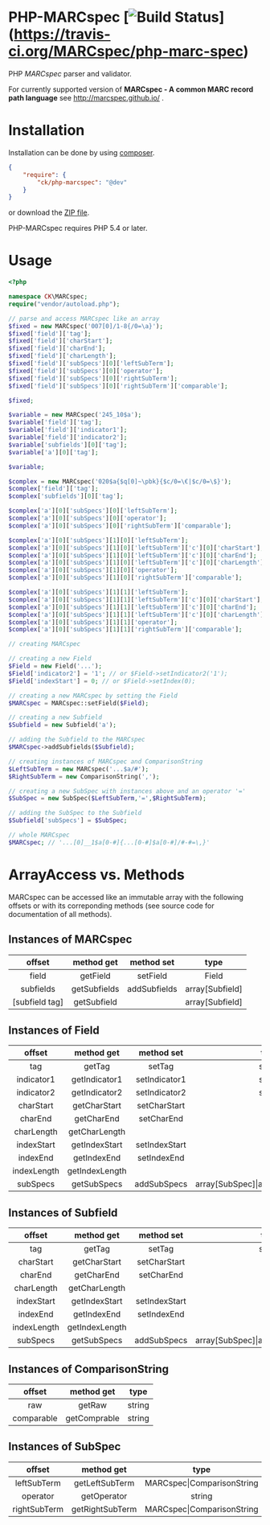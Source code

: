 # PHP-MARCspec [![Build Status](https://travis-ci.org/MARCspec/php-marc-spec.svg?branch=master)] (https://travis-ci.org/MARCspec/php-marc-spec)

PHP *MARCspec* parser and validator.

For currently supported version of **MARCspec - A common MARC record path language** see http://marcspec.github.io/ .

# Installation

Installation can be done by using [composer](https://getcomposer.org/doc/00-intro.md).

```json
{
    "require": {
        "ck/php-marcspec": "@dev"
    }
}
```

or download the [ZIP file](https://github.com/MARCspec/php-marc-spec/archive/master.zip).

PHP-MARCspec requires PHP 5.4 or later.

# Usage

```php
<?php

namespace CK\MARCspec;
require("vendor/autoload.php");

// parse and access MARCspec like an array
$fixed = new MARCspec('007[0]/1-8{/0=\a}');
$fixed['field']['tag'];                                                  // '007'
$fixed['field']['charStart'];                                            // 1
$fixed['field']['charEnd'];                                              // 8
$fixed['field']['charLength'];                                           // 8
$fixed['field']['subSpecs'][0]['leftSubTerm'];                           // '007[0]/0'
$fixed['field']['subSpecs'][0]['operator'];                              // '='
$fixed['field']['subSpecs'][0]['rightSubTerm'];                          // '\a'
$fixed['field']['subSpecs'][0]['rightSubTerm']['comparable'];            // 'a'

$fixed;                                                                  // '007[0]/1-8{007[0]/0=\a}'

$variable = new MARCspec('245_10$a');
$variable['field']['tag'];                                               // '245'
$variable['field']['indicator1'];                                        // '1'
$variable['field']['indicator2'];                                        // '0'
$variable['subfields'][0]['tag'];                                        // 'a'
$variable['a'][0]['tag'];                                                // 'a'

$variable;                                                               // '245[0-#]_10$a'

$complex = new MARCspec('020$a{$q[0]~\pbk}{$c/0=\€|$c/0=\$}');
$complex['field']['tag'];                                                // '020'
$complex['subfields'][0]['tag'];                                         // 'a'

$complex['a'][0]['subSpecs'][0]['leftSubTerm'];                          // '020[0-#]$q[0]'
$complex['a'][0]['subSpecs'][0]['operator'];                             // '~'
$complex['a'][0]['subSpecs'][0]['rightSubTerm']['comparable'];           // 'pbk'

$complex['a'][0]['subSpecs'][1][0]['leftSubTerm'];                       // '020[0-#]$c[0-#]/0'
$complex['a'][0]['subSpecs'][1][0]['leftSubTerm']['c'][0]['charStart'];  // 0
$complex['a'][0]['subSpecs'][1][0]['leftSubTerm']['c'][0]['charEnd'];    // 0
$complex['a'][0]['subSpecs'][1][0]['leftSubTerm']['c'][0]['charLength']; // 1
$complex['a'][0]['subSpecs'][1][0]['operator'];                          // '='
$complex['a'][0]['subSpecs'][1][0]['rightSubTerm']['comparable'];        // '€'

$complex['a'][0]['subSpecs'][1][1]['leftSubTerm'];                       // '020[0-#]$c[0-#]/0'
$complex['a'][0]['subSpecs'][1][1]['leftSubTerm']['c'][0]['charStart'];  // 0
$complex['a'][0]['subSpecs'][1][1]['leftSubTerm']['c'][0]['charEnd'];    // 0
$complex['a'][0]['subSpecs'][1][1]['leftSubTerm']['c'][0]['charLength']; // 1
$complex['a'][0]['subSpecs'][1][1]['operator'];                          // '='
$complex['a'][0]['subSpecs'][1][1]['rightSubTerm']['comparable'];        // '$'

// creating MARCspec

// creating a new Field
$Field = new Field('...');
$Field['indicator2'] = '1'; // or $Field->setIndicator2('1');
$Field['indexStart'] = 0; // or $Field->setIndex(0);

// creating a new MARCspec by setting the Field
$MARCspec = MARCspec::setField($Field);

// creating a new Subfield
$Subfield = new Subfield('a');

// adding the Subfield to the MARCspec
$MARCspec->addSubfields($Subfield);

// creating instances of MARCspec and ComparisonString
$LeftSubTerm = new MARCspec('...$a/#');
$RightSubTerm = new ComparisonString(',');

// creating a new SubSpec with instances above and an operator '='
$SubSpec = new SubSpec($LeftSubTerm,'=',$RightSubTerm);

// adding the SubSpec to the Subfield
$Subfield['subSpecs'] = $SubSpec;

// whole MARCspec
$MARCspec; // '...[0]__1$a[0-#]{...[0-#]$a[0-#]/#-#=\,}' 
```

# ArrayAccess vs. Methods

MARCspec can be accessed like an immutable array with the following offsets or with its correponding methods (see source code for documentation of all methods).

## Instances of MARCspec

| offset    | method get    | method set   | type  |
|:---------:|:-------------:|:------------:|:-----:|
| field     | getField      | setField     | Field |
| subfields | getSubfields  | addSubfields | array\[Subfield] |
| \[subfield tag] | getSubfield |          | array\[Subfield] |

## Instances of Field

| offset    | method get    | method set    | type  |
|:---------:|:-------------:|:-------------:|:-----:|
| tag       | getTag        | setTag        | string |
| indicator1| getIndicator1 | setIndicator1 | string |
| indicator2| getIndicator2 | setIndicator2 | string |
| charStart | getCharStart  | setCharStart  | int |
| charEnd   | getCharEnd    | setCharEnd    | int |
| charLength| getCharLength |               | int |
| indexStart| getIndexStart | setIndexStart | int |
| indexEnd  | getIndexEnd   | setIndexEnd   | int |
| indexLength| getIndexLength |             | int |
| subSpecs  | getSubSpecs   | addSubSpecs   | array\[SubSpec]&#124;array\[array\[SubSpec]] |

## Instances of Subfield

| offset    | method get    | method set    | type  |
|:---------:|:-------------:|:-------------:|:-----:|
| tag       | getTag        | setTag        | string |
| charStart | getCharStart  | setCharStart  | int |
| charEnd   | getCharEnd    | setCharEnd    | int |
| charLength| getCharLength |               | int |
| indexStart| getIndexStart | setIndexStart | int |
| indexEnd  | getIndexEnd   | setIndexEnd   | int |
| indexLength| getIndexLength |             | int |
| subSpecs  | getSubSpecs   | addSubSpecs   | array\[SubSpec]&#124;array\[array\[SubSpec]] |

## Instances of ComparisonString

| offset    | method get    | type  |
|:---------:|:-------------:|:-----:|
| raw       | getRaw        | string |
| comparable| getComprable  | string |

## Instances of SubSpec

| offset       | method get      | type  |
|:------------:|:---------------:|:-----:|
| leftSubTerm  | getLeftSubTerm  | MARCspec&#124;ComparisonString |
| operator     | getOperator     | string |
| rightSubTerm | getRightSubTerm | MARCspec&#124;ComparisonString |
